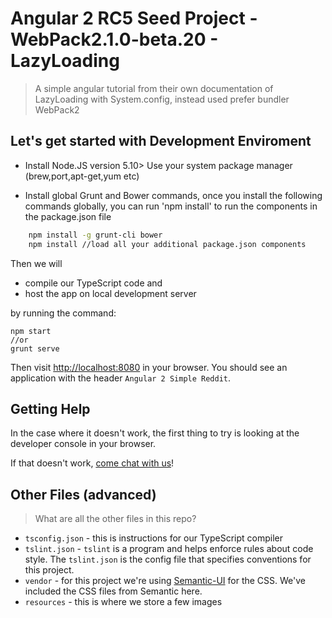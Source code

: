 # Angular 2 RC5 Seed Project - WebPack2.1.0-beta.20 - LazyLoading

> A simple angular tutorial from their own documentation of LazyLoading with System.config, instead used prefer bundler WebPack2


## Let's get started with Development Enviroment
- Install Node.JS version 5.10>
Use your system package manager (brew,port,apt-get,yum etc)

- Install global Grunt and Bower commands, once you install the following commands globally, you can run 'npm install' to run the components in the package.json file

```bash
	npm install -g grunt-cli bower
	npm install //load all your additional package.json components
```


Then we will 

- compile our TypeScript code and
- host the app on local development server 

by running the command:

```
npm start
//or
grunt serve
```

Then visit [http://localhost:8080](http://localhost:8080) in your browser. You should see an application with the header `Angular 2 Simple Reddit`. 

## Getting Help

In the case where it doesn't work, the first thing to try is looking at the developer console in your browser.

If that doesn't work, [come chat with us](https://gitter.im/ng-book/ng-book  )!

## Other Files (advanced)

> What are all the other files in this repo?

- `tsconfig.json` - this is instructions for our TypeScript compiler
- `tslint.json` - `tslint` is a program and helps enforce rules about code style. The `tslint.json` is the config file that specifies conventions for this project.
- `vendor` - for this project we're using [Semantic-UI](http://semantic-ui.com/) for the CSS. We've included the CSS files from Semantic here.
- `resources` - this is where we store a few images
